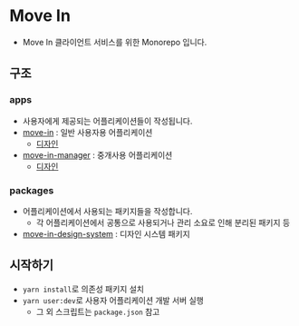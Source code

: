 # Move In
- Move In 클라이언트 서비스를 위한 Monorepo 입니다.

## 구조
### apps 
- 사용자에게 제공되는 어플리케이션들이 작성됩니다.
- [move-in](./move-in) : 일반 사용자용 어플리케이션
  - [디자인](https://www.figma.com/file/5veNVojUpZB9aRslcQz2AA/%5BMove-In%5D-User-Mobile-App-(v1.0)?node-id=13%3A1228&mode=dev)
- [move-in-manager](./move-in-manager) : 중개사용 어플리케이션
  - [디자인](https://www.figma.com/file/4HSLjESLC9VPep3LTmqUH6/%5BMove-In%5D-Manager-Mobile-App-(v0.1)?node-id=0%3A1&mode=dev)

### packages
- 어플리케이션에서 사용되는 패키지들을 작성합니다.
  - 각 어플리케이션에서 공통으로 사용되거나 관리 소요로 인해 분리된 패키지 등
- [move-in-design-system](./move-in-design-system) : 디자인 시스템 패키지

## 시작하기
- `yarn install`로 의존성 패키지 설치
- `yarn user:dev`로 사용자 어플리케이션 개발 서버 실행
  - 그 외 스크립트는 `package.json` 참고

